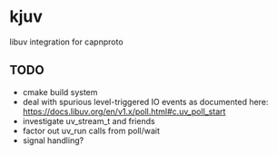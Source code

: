# kjuv
libuv integration for capnproto

##  TODO
- cmake build system
- deal with spurious level-triggered IO events as documented here: https://docs.libuv.org/en/v1.x/poll.html#c.uv_poll_start
- investigate uv_stream_t and friends
- factor out uv_run calls from poll/wait
- signal handling?
